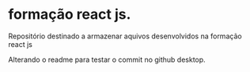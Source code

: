# formação react js.

 Repositório destinado a armazenar aquivos desenvolvidos na formação react js

 Alterando o readme para testar o commit no github desktop.
